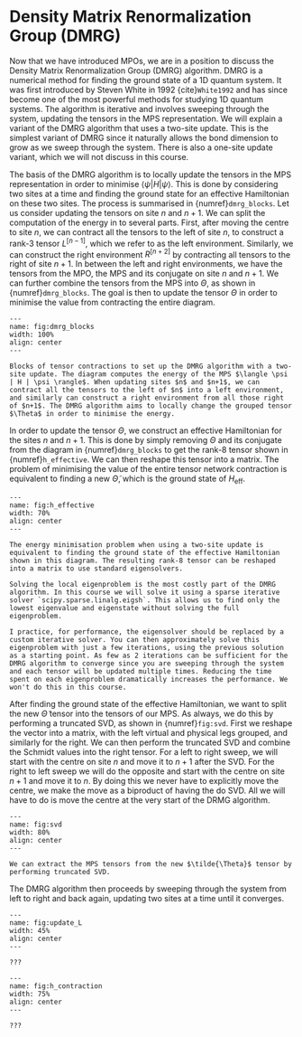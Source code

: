 # Density Matrix Renormalization Group (DMRG)

Now that we have introduced MPOs, we are in a position to discuss the Density Matrix Renormalization Group (DMRG) algorithm. DMRG is a numerical method for finding the ground state of a 1D quantum system. It was first introduced by Steven White in 1992 {cite}`White1992` and has since become one of the most powerful methods for studying 1D quantum systems. The algorithm is iterative and involves sweeping through the system, updating the tensors in the MPS representation. We will explain a variant of the DMRG algorithm that uses a two-site update. This is the simplest variant of DMRG since it naturally allows the bond dimension to grow as we sweep through the system. There is also a one-site update variant, which we will not discuss in this course.

The basis of the DMRG algorithm is to locally update the tensors in the MPS representation in order to minimise $\langle \psi | H |\psi\rangle$. This is done by considering two sites at a time and finding the ground state for an effective Hamiltonian on these two sites. The process is summarised in {numref}`dmrg_blocks`. Let us consider updating the tensors on site $n$ and $n+1$. We can split the computation of the energy in to several parts. First, after moving the centre to site $n$, we can contract all the tensors to the left of site $n$, to construct a rank-3 tensor $L^{[n-1]}$, which we refer to as the left environment. Similarly, we can construct the right environment $R^{[n+2]}$ by contracting all tensors to the right of site $n+1$. In between the left and right environments, we have the tensors from the MPO, the MPS and its conjugate on site $n$ and $n+1$. We can further combine the tensors from the MPS into $\Theta$, as shown in {numref}`dmrg_blocks`. The goal is then to update the tensor $\Theta$ in order to minimise the value from contracting the entire diagram. 



```{figure} images/dmrg_blocks.jpeg
---
name: fig:dmrg_blocks
width: 100%
align: center
---

Blocks of tensor contractions to set up the DMRG algorithm with a two-site update. The diagram computes the energy of the MPS $\langle \psi | H | \psi \rangle$. When updating sites $n$ and $n+1$, we can contract all the tensors to the left of $n$ into a left environment, and similarly can construct a right environment from all those right of $n+1$. The DMRG algorithm aims to locally change the grouped tensor $\Theta$ in order to minimise the energy.
```

In order to update the tensor $\Theta$, we construct an effective Hamiltonian for the sites $n$ and $n+1$. This is done by simply removing $\Theta$ and its conjugate from the diagram in {numref}`dmrg_blocks` to get the rank-8 tensor shown in {numref}`h_effective`. We can then reshape this tensor into a matrix. The problem of minimising the value of the entire tensor network contraction is equivalent to finding a new $\tilde{\Theta}$, which is the ground state of $H_\text{eff}$.



```{figure} images/h_effective.jpeg
---
name: fig:h_effective
width: 70%
align: center
---

The energy minimisation problem when using a two-site update is equivalent to finding the ground state of the effective Hamiltonian shown in this diagram. The resulting rank-8 tensor can be reshaped into a matrix to use standard eigensolvers.
```

```{note}
Solving the local eigenproblem is the most costly part of the DMRG algorithm. In this course we will solve it using a sparse iterative solver `scipy.sparse.linalg.eigsh`. This allows us to find only the lowest eigenvalue and eigenstate without solving the full eigenproblem.

I practice, for performance, the eigensolver should be replaced by a custom iterative solver. You can then approximately solve this eigenproblem with just a few iterations, using the previous solution as a starting point. As few as 2 iterations can be sufficient for the DMRG algorithm to converge since you are sweeping through the system and each tensor will be updated multiple times. Reducing the time spent on each eigenproblem dramatically increases the performance. We won't do this in this course.
```


After finding the ground state of the effective Hamiltonian, we want to split the new $\tilde{\Theta}$ tensor into the tensors of our MPS. As always, we do this by performing a truncated SVD, as shown in {numref}`fig:svd`. First we reshape the vector into a matrix, with the left virtual and physical legs grouped, and similarly for the right. We can then perform the truncated SVD and combine the Schmidt values into the right tensor. For a left to right sweep, we will start with the centre on site $n$ and move it to $n+1$ after the SVD. For the right to left sweep we will do the opposite and start with the centre on site $n+1$ and move it to $n$. By doing this we never have to explicitly move the centre, we make the move as a biproduct of having the do SVD. All we will have to do is move the centre at the very start of the DRMG algorithm.


```{figure} images/svd.jpeg
---
name: fig:svd
width: 80%
align: center
---

We can extract the MPS tensors from the new $\tilde{\Theta}$ tensor by performing truncated SVD.
```

The DMRG algorithm then proceeds by sweeping through the system from left to right and back again, updating two sites at a time until it converges.





```{figure} images/update_L.jpeg
---
name: fig:update_L
width: 45%
align: center
---

???
```


```{figure} images/h_contraction.jpeg
---
name: fig:h_contraction
width: 75%
align: center
---

???
```